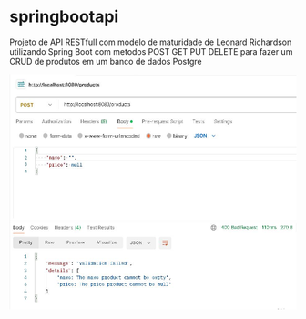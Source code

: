 # springbootapi
Projeto de API RESTfull com modelo de maturidade de Leonard Richardson utilizando Spring Boot com metodos POST GET PUT DELETE para fazer um CRUD de produtos em um banco de dados Postgre 

![Example 1](/imgs/post_validated.JPG)
